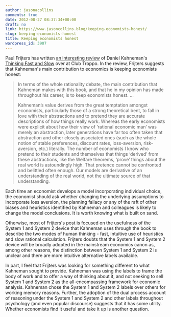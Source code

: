 ```yaml
---
author: jasonacollins
comments: true
date: 2012-08-27 08:37:34+00:00
draft: no
link: https://www.jasoncollins.blog/keeping-economists-honest/
slug: keeping-economists-honest
title: Keeping economists honest
wordpress_id: 3907
---
```


Paul Frijters has written [an interesting review](http://clubtroppo.com.au/2012/08/23/thoughts-on-thinking-fast-and-slow/) of Daniel Kahneman's [Thinking Fast and Slow](https://www.jasoncollins.blog/kahnemans-thinking-fast-and-slow/) over at Club Troppo. In the review, Frijters suggests that Kahneman's main contribution to economics is keeping economists honest:



<blockquote>In terms of the whole rationality debate, the main contribution that Kahneman makes with this book, and that he in my opinion has made throughout his career, is to keep economists honest. ...

Kahneman’s value derives from the great temptation amongst economists, particularly those of a strong theoretical bent, to fall in love with their abstractions and to pretend they are accurate descriptions of how things really work. Whereas the early economists were explicit about how their view of ‘rational economic man’ was merely an abstraction, later generations have far too often taken that abstraction and other closely associated ones (such as the whole notion of stable preferences, discount rates, loss-aversion, risk-aversion, etc.) literally. The number of economists I know who pretend to their students and themselves that things ‘derived’ from these abstractions, like the Welfare theorems, ‘prove’ things about the real world is astoundingly high. That pretence cannot be confronted and belittled often enough. Our models are derivative of an understanding of the real world, not the ultimate source of that understanding.</blockquote>



Each time an economist develops a model incorporating individual choice, the economist should ask whether changing the underlying assumptions to incorporate loss aversion, the planning fallacy or any of the raft of other biases and heuristics identified by Kahneman and colleagues is likely to change the model conclusions. It is worth knowing what is built on sand.

Otherwise, most of Frijters's post is focused on the usefulness of the System 1 and System 2 device that Kahneman uses through the book to describe the two modes of human thinking - fast, intuitive use of heuristics and slow rational calculation. Frijters doubts that the System 1 and System 2 device will be broadly adopted in the mainstream economics canon as, among other reasons, the distinction between System 1 and System 2 is unclear and there are more intuitive alternative labels available.

In part, I feel that Frijters was looking for something different to what Kahneman sought to provide. Kahneman was using the labels to frame the body of work and to offer a way of thinking about it, and not seeking to sell System 1 and System 2 as the all-encompassing framework for economic analysis. Kahneman chose the System 1 and System 2 labels over others for working memory reasons. Further, the adoption of the dual process account of reasoning under the System 1 and System 2 and other labels throughout psychology (and even popular discourse) suggests that it has some utility. Whether economists find it useful and take it up is another question.

